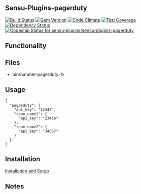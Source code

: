 ## Sensu-Plugins-pagerduty

[ ![Build Status](https://travis-ci.org/sensu-plugins/sensu-plugins-pagerduty.svg?branch=master)](https://travis-ci.org/sensu-plugins/sensu-plugins-pagerduty)
[![Gem Version](https://badge.fury.io/rb/sensu-plugins-pagerduty.svg)](http://badge.fury.io/rb/sensu-plugins-pagerduty)
[![Code Climate](https://codeclimate.com/github/sensu-plugins/sensu-plugins-pagerduty/badges/gpa.svg)](https://codeclimate.com/github/sensu-plugins/sensu-plugins-pagerduty)
[![Test Coverage](https://codeclimate.com/github/sensu-plugins/sensu-plugins-pagerduty/badges/coverage.svg)](https://codeclimate.com/github/sensu-plugins/sensu-plugins-pagerduty)
[![Dependency Status](https://gemnasium.com/sensu-plugins/sensu-plugins-pagerduty.svg)](https://gemnasium.com/sensu-plugins/sensu-plugins-pagerduty)
[ ![Codeship Status for sensu-plugins/sensu-plugins-pagerduty](https://codeship.com/projects/115d0f60-d226-0132-a14d-4afb0344239b/status?branch=master)](https://codeship.com/projects/77455)

## Functionality

## Files
 * bin/handler-pagerduty.rb

## Usage

```
{
  "pagerduty": {
    "api_key": "12345",
    "team_name1": {
      "api_key": "23456"
    },
    "team_name2": {
      "api_key": "34567"
    }
  }
}
```
## Installation

[Installation and Setup](http://sensu-plugins.io/docs/installation_instructions.html)

## Notes
